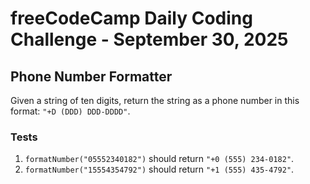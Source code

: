 # freeCodeCamp Daily Coding Challenge - September 30, 2025

## Phone Number Formatter

Given a string of ten digits, return the string as a phone number in this format: `"+D (DDD) DDD-DDDD"`.

### Tests

1. `formatNumber("05552340182")` should return `"+0 (555) 234-0182"`.
2. `formatNumber("15554354792")` should return `"+1 (555) 435-4792"`.